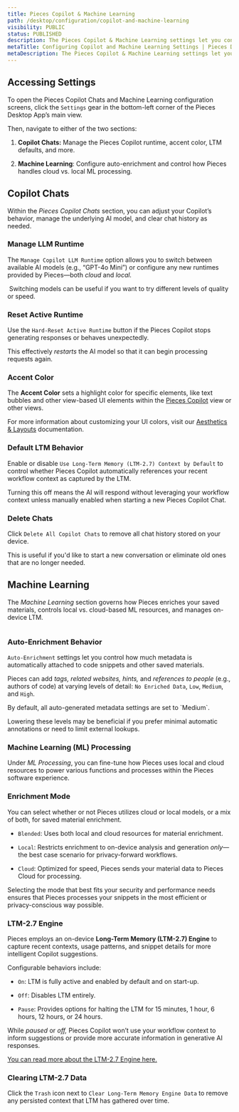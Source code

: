 ```yaml
---
title: Pieces Copilot & Machine Learning
path: /desktop/configuration/copilot-and-machine-learning
visibility: PUBLIC
status: PUBLISHED
description: The Pieces Copilot & Machine Learning settings let you configure Copilot chats, manage LLM runtimes, control auto-enrichment, and fine-tune the Long-Term Memory (LTM-2.7) Engine.
metaTitle: Configuring Copilot and Machine Learning Settings | Pieces Docs
metaDescription: The Pieces Copilot & Machine Learning settings let you configure Copilot chats, manage LLM runtimes, control auto-enrichment, and fine-tune the Long-Term Memory (LTM-2) Engine.
---
```


## Accessing Settings

To open the Pieces Copilot Chats and Machine Learning configuration screens, click the `Settings` gear in the bottom-left corner of the Pieces Desktop App’s main view.

Then, navigate to either of the two sections:

1. **Copilot Chats:** Manage the Pieces Copilot runtime, accent color, LTM defaults, and more.

2. **Machine Learning**: Configure auto-enrichment and control how Pieces handles cloud vs. local ML processing.

## Copilot Chats

Within the *Pieces Copilot Chats* section, you can adjust your Copilot’s behavior, manage the underlying AI model, and clear chat history as needed.

### Manage LLM Runtime

The `Manage Copilot LLM Runtime` option allows you to switch between available AI models (e.g., “GPT-4o Mini”) or configure any new runtimes provided by Pieces—both *cloud* and *local.*

<Image src="https://storage.googleapis.com/hashnode_product_documentation_assets/desktop_app_assets/desktop_app_MAIN/new_media/Settings/Pieces%20Copilot/switch_llm_settings.png" alt="" align="center" fullwidth="true" />

<Callout type="tip">
  Switching models can be useful if you want to try different levels of quality or speed.
</Callout>

### Reset Active Runtime

Use the `Hard-Reset Active Runtime` button if the Pieces Copilot stops generating responses or behaves unexpectedly.

This effectively *restarts* the AI model so that it can begin processing requests again.

### Accent Color

The **Accent Color** sets a highlight color for specific elements, like text bubbles and other view-based UI elements within the [Pieces Copilot](/products/desktop/copilot) view or other views.

For more information about customizing your UI colors, visit our [Aesthetics & Layouts](/products/desktop/configuration/aesthetics-layout) documentation.

### Default LTM Behavior

Enable or disable `Use Long-Term Memory (LTM-2.7) Context by Default` to control whether Pieces Copilot automatically references your recent workflow context as captured by the LTM.

Turning this off means the AI will respond without leveraging your workflow context unless manually enabled when starting a new Pieces Copilot Chat.

### Delete Chats

Click `Delete All Copilot Chats` to remove all chat history stored on your device.

This is useful if you'd like to start a new conversation or eliminate old ones that are no longer needed.

## Machine Learning

The *Machine Learning* section governs how Pieces enriches your saved materials, controls local vs. cloud-based ML resources, and manages on-device LTM.

<Image src="https://storage.googleapis.com/hashnode_product_documentation_assets/desktop_app_assets/desktop_app_MAIN/new_media/Settings/Pieces%20Copilot/processing_mode.png" alt="" align="center" fullwidth="true" />

### Auto-Enrichment Behavior

`Auto-Enrichment` settings let you control how much metadata is automatically attached to code snippets and other saved materials.

Pieces can add *tags, related websites, hints,* and *references to people* (e.g., authors of code) at varying levels of detail: `No Enriched Data`, `Low`, `Medium`, and `High`.

<Callout type="info">
  By default, all auto-generated metadata settings are set to `Medium`.

  Lowering these levels may be beneficial if you prefer minimal automatic annotations or need to limit external lookups.
</Callout>

### Machine Learning (ML) Processing

Under *ML Processing*, you can fine-tune how Pieces uses local and cloud resources to power various functions and processes within the Pieces software experience.

### Enrichment Mode

You can select whether or not Pieces utilizes cloud or local models, or a mix of both, for saved material enrichment.

* `Blended`: Uses both local and cloud resources for material enrichment.

* `Local`: Restricts enrichment to on-device analysis and generation *only*—the best case scenario for privacy-forward workflows.

* `Cloud`: Optimized for speed, Pieces sends your material data to Pieces Cloud for processing.

<Callout type="tip">
  Selecting the mode that best fits your security and performance needs ensures that Pieces processes your snippets in the most efficient or privacy-conscious way possible.
</Callout>

### LTM-2.7 Engine

Pieces employs an on-device **Long-Term Memory (LTM-2.7) Engine** to capture recent contexts, usage patterns, and snippet details for more intelligent Copilot suggestions.

Configurable behaviors include:

* `On`: LTM is fully active and enabled by default and on start-up.

* `Off`: Disables LTM entirely.

* `Pause`: Provides options for halting the LTM for 15 minutes, 1 hour, 6 hours, 12 hours, or 24 hours.

While *paused* or *off,* Pieces Copilot won’t use your workflow context to inform suggestions or provide more accurate information in generative AI responses.

[You can read more about the LTM-2.7 Engine here.](/products/core-dependencies/pieces-os#ltm-27)

### Clearing LTM-2.7 Data

Click the `Trash` icon next to `Clear Long-Term Memory Engine Data` to remove any persisted context that LTM has gathered over time.